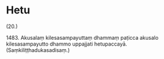 # Hetu

(20.)

1483\. Akusalaṃ kilesasampayuttaṃ dhammaṃ paṭicca akusalo kilesasampayutto dhammo uppajjati hetupaccayā. (Saṃkiliṭṭhadukasadisaṃ.)
